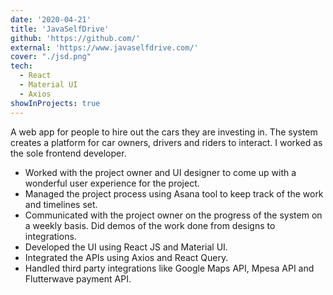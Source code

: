 ```yaml
---
date: '2020-04-21'
title: 'JavaSelfDrive'
github: 'https://github.com/'
external: 'https://www.javaselfdrive.com/'
cover: "./jsd.png"
tech:
  - React
  - Material UI
  - Axios
showInProjects: true
---
```


A web app for people to hire out the cars they are investing in. The system creates a platform for car owners, drivers and riders to interact.
I worked as the sole frontend developer.

- Worked with the project owner and UI designer to come up with a wonderful user experience for the project.
- Managed the project process using Asana tool to keep track of the work and timelines set. 
- Communicated with the project owner on the progress of the system on a weekly basis. Did demos of the work done from designs to integrations.
- Developed the UI using React JS and Material UI.
- Integrated the APIs using Axios and React Query.
- Handled third party integrations like Google Maps API, Mpesa API and Flutterwave payment API.
